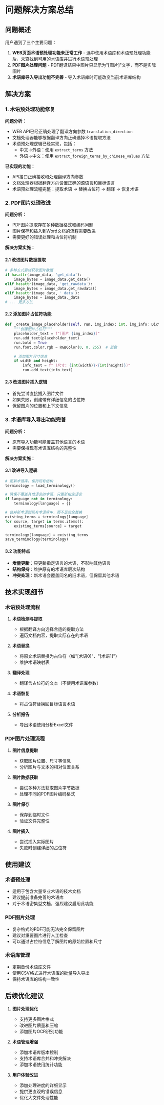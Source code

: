 # 问题解决方案总结

## 问题概述

用户遇到了三个主要问题：

1. **WEB页面术语预处理功能未正常工作** - 选中使用术语库和术语预处理功能后，未查找到可用的术语库并进行术语预处理
2. **PDF图片处理问题** - PDF翻译结果中图片只显示为"[图片]"文字，而不是实际图片
3. **术语库导入导出功能不完善** - 导入术语库时可能改变当前术语库结构

## 解决方案

### 1. 术语预处理功能修复

**问题分析：**
- WEB API已经正确处理了翻译方向参数 `translation_direction`
- 文档处理器能够根据翻译方向正确选择术语提取方法
- 术语预处理逻辑已经实现，包括：
  - 中文→外语：使用 `extract_terms` 方法
  - 外语→中文：使用 `extract_foreign_terms_by_chinese_values` 方法

**已实现的功能：**
- API接口正确接收和处理翻译方向参数
- 文档处理器根据翻译方向设置正确的源语言和目标语言
- 术语预处理流程完整：提取术语 → 替换占位符 → 翻译 → 恢复术语

### 2. PDF图片处理改进

**问题分析：**
- PDF图片提取存在多种数据格式和编码问题
- 图片保存和插入到Word文档的流程需要改进
- 需要更好的错误处理和占位符机制

**解决方案实施：**

#### 2.1 改进图片数据提取
```python
# 多种方式尝试获取图片数据
if hasattr(image_data, 'get_data'):
    image_bytes = image_data.get_data()
elif hasattr(image_data, 'get_rawdata'):
    image_bytes = image_data.get_rawdata()
elif hasattr(image_data, '_data'):
    image_bytes = image_data._data
# ... 更多方法
```

#### 2.2 添加图片占位符功能
```python
def _create_image_placeholder(self, run, img_index: int, img_info: Dict):
    """创建图片占位符"""
    placeholder_text = f"[图片 {img_index}]"
    run.add_text(placeholder_text)
    run.bold = True
    run.font.color.rgb = RGBColor(0, 0, 255)  # 蓝色
    
    # 添加图片尺寸信息
    if width and height:
        info_text = f" (尺寸: {int(width)}×{int(height)})"
        run.add_text(info_text)
```

#### 2.3 改进图片插入逻辑
- 首先尝试直接插入图片文件
- 如果失败，创建带有详细信息的占位符
- 保留图片的位置和上下文信息

### 3. 术语库导入导出功能完善

**问题分析：**
- 原有导入功能可能覆盖其他语言的术语
- 需要保持现有术语库结构的完整性

**解决方案实施：**

#### 3.1 改进导入逻辑
```python
# 更新术语库，保持现有结构
terminology = load_terminology()

# 确保不覆盖其他语言的术语，只更新指定语言
if language not in terminology:
    terminology[language] = {}

# 合并新术语到现有术语库中，而不是完全替换
existing_terms = terminology[language]
for source, target in terms.items():
    existing_terms[source] = target

terminology[language] = existing_terms
save_terminology(terminology)
```

#### 3.2 功能特点
- **增量更新**：只更新指定语言的术语，不影响其他语言
- **结构保持**：维护原有的术语库层次结构
- **冲突处理**：新术语会覆盖同名的旧术语，但保留其他术语

## 技术实现细节

### 术语预处理流程

1. **术语检测与提取**
   - 根据翻译方向选择合适的提取方法
   - 遍历文档内容，提取实际存在的术语

2. **术语替换**
   - 将原文术语替换为占位符（如"[术语0]"、"[术语1]"）
   - 维护术语映射表

3. **翻译处理**
   - 翻译含占位符的文本（不使用术语库参数）

4. **术语恢复**
   - 将占位符替换回目标语言术语

5. **分析报告**
   - 导出术语使用分析Excel文件

### PDF图片处理流程

1. **图片信息提取**
   - 获取图片位置、尺寸等信息
   - 分析图片与文本的相对位置关系

2. **图片数据获取**
   - 尝试多种方法获取图片字节数据
   - 处理不同的PDF图片编码格式

3. **图片保存**
   - 保存到临时文件
   - 验证文件完整性

4. **图片插入**
   - 尝试插入实际图片
   - 失败时创建详细的占位符

## 使用建议

### 术语预处理
- 适用于包含大量专业术语的技术文档
- 建议提前准备完善的术语库
- 对于术语密集型文档，强烈建议启用此功能

### PDF图片处理
- 复杂格式的PDF可能无法完全保留图片
- 建议对重要图片进行人工检查
- 可以通过占位符信息了解图片的原始位置和尺寸

### 术语库管理
- 定期备份术语库文件
- 使用CSV格式进行术语库的批量导入导出
- 保持术语库的结构一致性

## 后续优化建议

1. **图片处理优化**
   - 支持更多图片格式
   - 改进图片质量和压缩
   - 添加图片OCR识别功能

2. **术语管理增强**
   - 添加术语库版本控制
   - 支持术语库合并和冲突解决
   - 添加术语使用统计功能

3. **用户体验改进**
   - 添加处理进度的详细显示
   - 提供更直观的错误信息
   - 优化大文件处理性能
